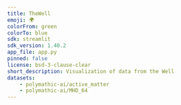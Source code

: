 ```yaml
---
title: TheWell
emoji: 🌍
colorFrom: green
colorTo: blue
sdk: streamlit
sdk_version: 1.40.2
app_file: app.py
pinned: false
license: bsd-3-clause-clear
short_description: Visualization of data from the Well
datasets:
    - polymathic-ai/active_matter
    - polymathic-ai/MHD_64
---
```

